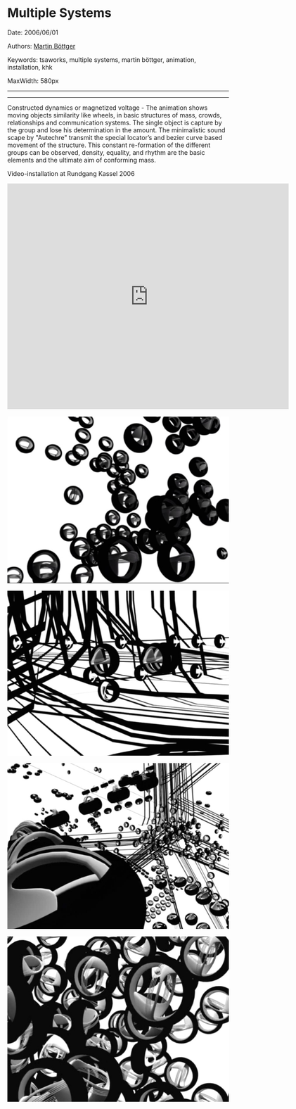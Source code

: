 # Multiple Systems

Date: 2006/06/01

Authors: [Martin Böttger](http://tsaworks.com)

Keywords: tsaworks, multiple systems, martin böttger, animation, installation, khk

MaxWidth: 580px

---
---

Constructed dynamics or magnetized voltage - The animation shows moving objects similarity like wheels, in basic structures of mass, crowds, relationships and communication systems. The single object is capture by the group and lose his determination in the amount. The minimalistic sound scape by "Autechre" transmit the special locator’s and bezier curve based movement of the structure. This constant re-formation of the different groups can be observed, density, equality, and rhythm are the basic elements and the ultimate aim of conforming mass.

Video-installation at Rundgang Kassel 2006

<iframe src="http://player.vimeo.com/video/879219?title=0&amp;byline=0&amp;portrait=0&amp;color=c9ff23" frameborder="0" width="640" height="513"></iframe>

![](ms04.jpg)

![](ms03.jpg)

![](ms02.jpg)

![](ms01.jpg)